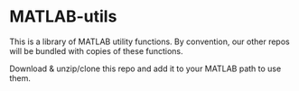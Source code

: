 # MATLAB-utils

This is a library of MATLAB utility functions. By convention, our other repos will be bundled with copies of these functions.

Download & unzip/clone this repo and add it to your MATLAB path to use them.
